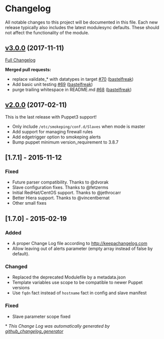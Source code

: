 # Changelog

All notable changes to this project will be documented in this file.
Each new release typically also includes the latest modulesync defaults.
These should not affect the functionality of the module.

## [v3.0.0](https://github.com/voxpupuli/puppet-smokeping/tree/v3.0.0) (2017-11-11)

[Full Changelog](https://github.com/voxpupuli/puppet-smokeping/compare/v2.0.0...v3.0.0)

**Merged pull requests:**

- replace validate\_\* with datatypes in target [\#70](https://github.com/voxpupuli/puppet-smokeping/pull/70) ([bastelfreak](https://github.com/bastelfreak))
- Add basic unit testing [\#69](https://github.com/voxpupuli/puppet-smokeping/pull/69) ([bastelfreak](https://github.com/bastelfreak))
- purge trailing whitespace in README.md [\#68](https://github.com/voxpupuli/puppet-smokeping/pull/68) ([bastelfreak](https://github.com/bastelfreak))

## [v2.0.0](https://github.com/voxpupuli/puppet-zabbix/tree/v2.0.0) (2017-02-11)

This is the last release with Puppet3 support!
* Only include `/etc/smokeping/conf.d/Slaves` when mode is master
* Add support for managing firewall rules
* Add edgetrigger option to smokeping alerts
* Bump puppet minimum version_requirement to 3.8.7

## [1.7.1] - 2015-11-12
### Fixed
- Future parser compatibility. Thanks to @dvorak
- Slave configuration fixes. Thanks to @fetzerms
- Initial RedHat/CentOS support. Thanks to @jethrocarr
- Better Hiera support. Thanks to @vincentbernat
- Other small fixes

## [1.7.0] - 2015-02-19
### Added
- A proper Change Log file according to http://keepachangelog.com
- Allow leaving out of alerts parameter (empty array instead of false by default).

### Changed
- Replaced the deprecated Modulefile by a metadata.json
- Template variables use scope to be compatible to newer Puppet versions
- Use `fqdn` fact instead of `hostname` fact in config and slave manifest

### Fixed
- Slave parameter scope fixed


\* *This Change Log was automatically generated by [github_changelog_generator](https://github.com/skywinder/Github-Changelog-Generator)*